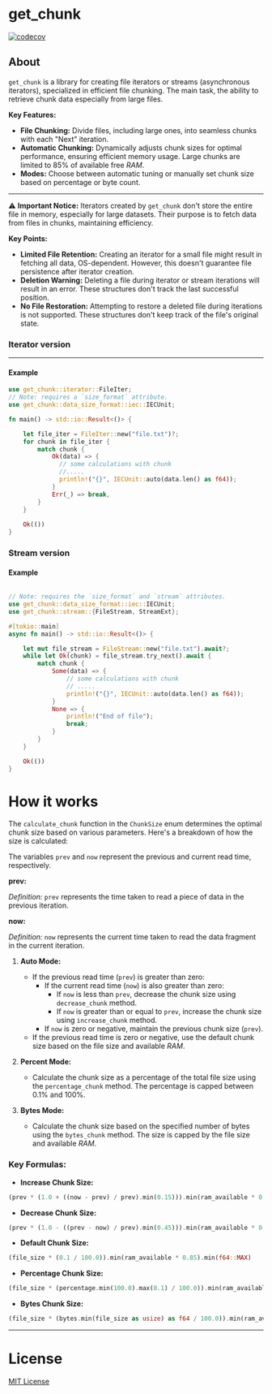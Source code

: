 # get_chunk

[![codecov](https://codecov.io/gh/m62624/get_chunk/graph/badge.svg?token=2B7PB64PBO)](https://codecov.io/gh/m62624/get_chunk)

## About

`get_chunk` is a library for creating file iterators or streams (asynchronous iterators),
specialized in efficient file chunking. The main task, the ability to retrieve chunk data especially from large files.

**Key Features:**
- **File Chunking:** Divide files, including large ones, into seamless chunks with each "Next" iteration.
- **Automatic Chunking:** Dynamically adjusts chunk sizes for optimal performance, ensuring efficient memory usage.
  Large chunks are limited to 85% of available free *RAM*.
- **Modes:** Choose between automatic tuning or manually set chunk size based on percentage or byte count.
---
⚠️ **Important Notice:**
Iterators created by `get_chunk` don't store the entire file in memory, especially for large datasets.
Their purpose is to fetch data from files in chunks, maintaining efficiency.

**Key Points:**
- **Limited File Retention:** Creating an iterator for a small file might result in fetching all data, OS-dependent.
  However, this doesn't guarantee file persistence after iterator creation.
- **Deletion Warning:** Deleting a file during iterator or stream iterations will result in an error.
  These structures don't track the last successful position.
- **No File Restoration:** Attempting to restore a deleted file during iterations is not supported.
  These structures don't keep track of the file's original state.

### Iterator version

---
#### Example
```rust
use get_chunk::iterator::FileIter;
// Note: requires a `size_format` attribute.
use get_chunk::data_size_format::iec::IECUnit;

fn main() -> std::io::Result<()> {

    let file_iter = FileIter::new("file.txt")?;
    for chunk in file_iter {
        match chunk {
            Ok(data) => {
              // some calculations with chunk
              //.....
              println!("{}", IECUnit::auto(data.len() as f64));
            }
            Err(_) => break,
        }
    }
    
    Ok(())
}
```

### Stream version

#### Example
```rust

// Note: requires the `size_format` and `stream` attributes.
use get_chunk::data_size_format::iec::IECUnit;
use get_chunk::stream::{FileStream, StreamExt};

#[tokio::main]
async fn main() -> std::io::Result<()> {

    let mut file_stream = FileStream::new("file.txt").await?;
    while let Ok(chunk) = file_stream.try_next().await {
        match chunk {
            Some(data) => {
                // some calculations with chunk
                // .....
                println!("{}", IECUnit::auto(data.len() as f64));
            }
            None => {
                println!("End of file");
                break;
            }
        }
    }

    Ok(())
}
```

# How it works

The `calculate_chunk` function in the `ChunkSize` enum determines the optimal chunk size based on various parameters. Here's a breakdown of how the size is calculated: 

The variables `prev` and `now` represent the previous and current read time, respectively.

**prev:**

*Definition:* `prev` represents the time taken to read a piece of data in the previous iteration.

**now:**

*Definition:* `now` represents the current time taken to read the data fragment in the current iteration.

1. **Auto Mode:**
   - If the previous read time (`prev`) is greater than zero:
     - If the current read time (`now`) is also greater than zero:
       - If `now` is less than `prev`, decrease the chunk size using `decrease_chunk` method.
       - If `now` is greater than or equal to `prev`, increase the chunk size using `increase_chunk` method.
     - If `now` is zero or negative, maintain the previous chunk size (`prev`).
   - If the previous read time is zero or negative, use the default chunk size based on the file size and available *RAM*.

2. **Percent Mode:**
   - Calculate the chunk size as a percentage of the total file size using the `percentage_chunk` method. The percentage is capped between 0.1% and 100%.

3. **Bytes Mode:**
   - Calculate the chunk size based on the specified number of bytes using the `bytes_chunk` method. The size is capped by the file size and available *RAM*.

### Key Formulas:

- **Increase Chunk Size:**

```rust
(prev * (1.0 + ((now - prev) / prev).min(0.15))).min(ram_available * 0.85).min(f64::MAX)
```

- **Decrease Chunk Size:**

```rust
(prev * (1.0 - ((prev - now) / prev).min(0.45))).min(ram_available * 0.85).min(f64::MAX)
```

- **Default Chunk Size:**

```rust
(file_size * (0.1 / 100.0)).min(ram_available * 0.85).min(f64::MAX)
```

- **Percentage Chunk Size:**

```rust
(file_size * (percentage.min(100.0).max(0.1) / 100.0)).min(ram_available * 0.85)
```

- **Bytes Chunk Size:**

```rust
(file_size * (bytes.min(file_size as usize) as f64 / 100.0)).min(ram_available * 0.85)
```

---
# License
 [MIT License](https://github.com/m62624/get_chunk/blob/main/LICENSE)